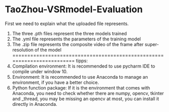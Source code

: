 # TaoZhou-VSRmodel-Evaluation
First we need to explain what the uploaded file represents.
1. The three .pth files represent the three models trained
2. The .yml file represents the parameters of the training model
3. The .zip file represents the composite video of the frame after super-resolution of the model
========================================================================
tipps:
1. Compilation environment: It is recommended to use pycharm IDE to compile under window 10.
2. Environment: It is recommended to use Anaconda to manage an environment, if you have a better choice.
3. Python function package: If it is the environment that comes with Anaconda, you need to check whether there are  numpy, opencv, tkinter and _thread, you may be missing an opencv at most, you can install it directly in Anaconda.
